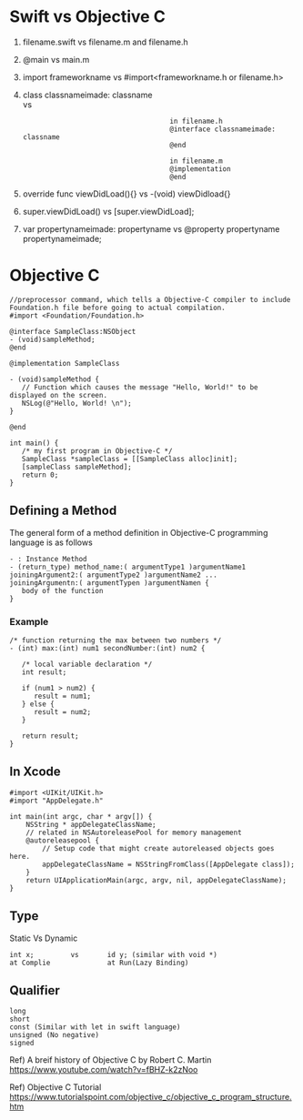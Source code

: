 # Swift vs Objective C

1.  filename.swift vs filename.m and filename.h

2.  @main vs main.m 

3.  import frameworkname vs #import<frameworkname.h or filename.h>

4.  class classnameimade: classname    
                                      vs   
                                            
                                            in filename.h
                                            @interface classnameimade: classname
                                            @end
                                            
                                            in filename.m
                                            @implementation
                                            @end
                                              
                                              
5. override func viewDidLoad(){}         vs  -(void) viewDidload{}

6. super.viewDidLoad()          vs   [super.viewDidLoad];


7. var propertynameimade: propertyname    vs @property propertyname propertynameimade;


# Objective C

```
//preprocessor command, which tells a Objective-C compiler to include Foundation.h file before going to actual compilation.
#import <Foundation/Foundation.h>

@interface SampleClass:NSObject
- (void)sampleMethod;
@end

@implementation SampleClass

- (void)sampleMethod {
   // Function which causes the message "Hello, World!" to be displayed on the screen.
   NSLog(@"Hello, World! \n");
}

@end

int main() {
   /* my first program in Objective-C */
   SampleClass *sampleClass = [[SampleClass alloc]init];
   [sampleClass sampleMethod];
   return 0;
}

```


## Defining a Method
The general form of a method definition in Objective-C programming language is as follows 

```
- : Instance Method
- (return_type) method_name:( argumentType1 )argumentName1 
joiningArgument2:( argumentType2 )argumentName2 ... 
joiningArgumentn:( argumentTypen )argumentNamen {
   body of the function
}
```


### Example

```
/* function returning the max between two numbers */
- (int) max:(int) num1 secondNumber:(int) num2 {
   
   /* local variable declaration */
   int result;
 
   if (num1 > num2) {
      result = num1;
   } else {
      result = num2;
   }
 
   return result; 
}
```



## In Xcode

```
#import <UIKit/UIKit.h>
#import "AppDelegate.h"

int main(int argc, char * argv[]) {
    NSString * appDelegateClassName;
    // related in NSAutoreleasePool for memory management
    @autoreleasepool {
        // Setup code that might create autoreleased objects goes here.
        appDelegateClassName = NSStringFromClass([AppDelegate class]);
    }
    return UIApplicationMain(argc, argv, nil, appDelegateClassName);
}
```


## Type

Static Vs Dynamic

```
int x;         vs       id y; (similar with void *)
at Complie              at Run(Lazy Binding)

```


## Qualifier

```
long
short
const (Similar with let in swift language)
unsigned (No negative)
signed
```


Ref) A breif history of Objective C by Robert C. Martin
https://www.youtube.com/watch?v=fBHZ-k2zNoo

Ref) Objective C Tutorial
https://www.tutorialspoint.com/objective_c/objective_c_program_structure.htm
